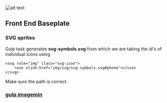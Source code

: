 ![alt text](https://mirophotography.files.wordpress.com/2016/11/malogo1.png?w=115 "Miro Alt")

## Front End Baseplate




### SVG sprites

Gulp task generates **svg-symbols.svg** from which we are taking the id's of individual icons using
```
<svg role="img" class="svg-icon">
    <use xlink:href="img/svg/svg-symbols.svg#phone"></use>
</svg>
```
Make sure the path is correct.

### [gulp imagemin](https://www.npmjs.com/package/gulp-imagemin)